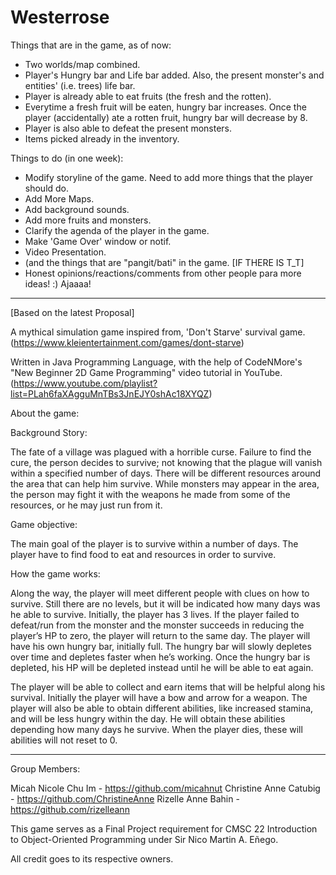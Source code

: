 # Westerrose

Things that are in the game, as of now: 

  - Two worlds/map combined. 
  - Player's Hungry bar and Life bar added. Also, the present monster's and entities' (i.e. trees) life bar. 
  - Player is already able to eat fruits (the fresh and the rotten). 
  - Everytime a fresh fruit will be eaten, hungry bar increases. Once the player (accidentally) ate a rotten fruit, hungry bar will decrease by 8. 
  - Player is also able to defeat the present monsters. 
  - Items picked already in the inventory. 


Things to do (in one week):

  - Modify storyline of the game. Need to add more things that the player should do. 
  - Add More Maps.
  - Add background sounds. 
  - Add more fruits and monsters. 
  - Clarify the agenda of the player in the game. 
  - Make 'Game Over' window or notif. 
  - Video Presentation. 
  - (and the things that are "pangit/bati" in the game. [IF THERE IS T_T] 
  - Honest opinions/reactions/comments from other people para more ideas! :) Ajaaaa!

--------------------------------------------------------------------------------------------------------------------------------------

[Based on the latest Proposal]

A mythical simulation game inspired from, 'Don't Starve' survival game. (https://www.kleientertainment.com/games/dont-starve) 

Written in Java Programming Language, with the help of CodeNMore's "New Beginner 2D Game Programming" video tutorial in YouTube. (https://www.youtube.com/playlist?list=PLah6faXAgguMnTBs3JnEJY0shAc18XYQZ)

About the game:

Background Story:

The fate of a village was plagued with a horrible curse. Failure to find the cure, the person decides to survive; not knowing
that the plague will vanish within a specified number of days. There will be different resources around the area that can help him
survive. While monsters may appear in the area, the person may fight it with the weapons he made from some of the resources, or he may
just run from it.

Game objective:

The main goal of the player is to survive within a number of days. The player have to find food to eat and resources in order to
survive.
	
How the game works:

Along the way, the player will meet different people with clues on how to survive. Still there are no levels, but it will be
indicated how many days was he able to survive. Initially, the player has 3 lives. If the player failed to defeat/run from the monster
and the monster succeeds in reducing the player’s HP to zero, the player will return to the same day. The player will have his own
hungry bar, initially full. The hungry bar will slowly depletes over time and depletes faster when he’s working. Once the hungry bar is
depleted, his HP will be depleted instead until he will be able to eat again.

The player will be able to collect and earn items that will be helpful along his survival. Initially the player will have a bow
and arrow for a weapon. The player will also be able to obtain different abilities, like increased stamina, and will be less hungry
within the day. He will obtain these abilities depending how many days he survive. When the player dies, these will abilities will not
reset to 0.

--------------------------------------------------------------------------------------------------------------------------------------

Group Members: 

  Micah Nicole Chu Im - https://github.com/micahnut 
  Christine Anne Catubig - https://github.com/ChristineAnne 
  Rizelle Anne Bahin - https://github.com/rizelleann 

This game serves as a Final Project requirement for CMSC 22 Introduction to Object-Oriented Programming under Sir Nico Martin A. Eñego. 

All credit goes to its respective owners.
